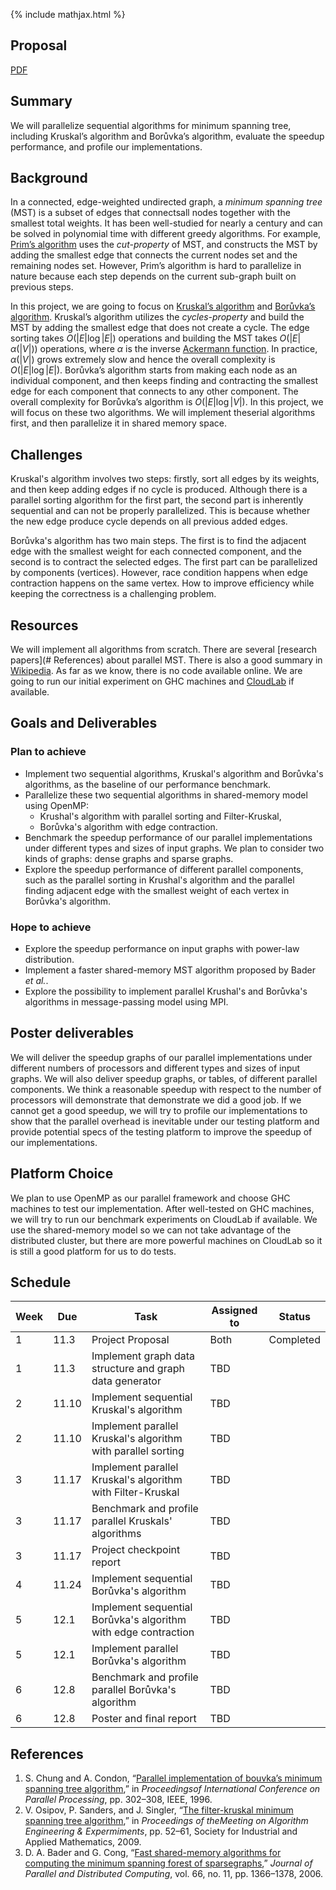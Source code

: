 {% include mathjax.html %}

## Proposal

[PDF](./proposal.pdf)

## Summary

We will parallelize sequential algorithms for minimum spanning tree, including Kruskal’s algorithm and Borůvka’s algorithm, evaluate the speedup performance, and profile our implementations.

## Background

In a connected, edge-weighted undirected graph, a _minimum spanning tree_ (MST) is a subset of edges that connectsall nodes together with the smallest total weights. It has been well-studied for nearly a century and can be solved in polynomial time with different greedy algorithms. For example, [Prim’s algorithm](https://en.wikipedia.org/wiki/Prim%27s_algorithm) uses the _cut-property_ of MST, and constructs the MST by adding the smallest edge that connects the current nodes set and the remaining nodes set. However, Prim’s algorithm is hard to parallelize in nature because each step depends on the current sub-graph built on previous steps.

In this project, we are going to focus on [Kruskal’s algorithm](https://en.wikipedia.org/wiki/Kruskal%27s_algorithm) and [Borůvka’s algorithm](https://en.wikipedia.org/wiki/Kruskal%27s_algorithm). Kruskal’s algorithm utilizes the _cycles-property_ and build the MST by adding the smallest edge that does not create a cycle. The edge sorting takes $O(|E|\log|E|)$ operations and building the MST takes $O(|E|\alpha(|V|))$ operations, where $\alpha$ is the inverse [Ackermann function](https://en.wikipedia.org/wiki/Ackermann_function). In practice, $\alpha(|V|)$ grows extremely slow and hence the overall complexity is $O(|E|\log|E|)$. Borůvka’s algorithm starts from making each node as an individual component, and then keeps finding and contracting the smallest edge for each component that connects to any other component. The overall complexity for Borůvka’s algorithm is $O(|E|\log|V|)$. In this project, we will focus on these two algorithms. We will implement theserial algorithms first, and then parallelize it in shared memory space.

## Challenges

Kruskal's algorithm involves two steps: firstly, sort all edges by its weights, and then keep adding edges if no cycle is produced. Although there is a parallel sorting algorithm for the first part, the second part is inherently sequential and can not be properly parallelized. This is because whether the new edge produce cycle depends on all previous added edges.

Borůvka's algorithm has two main steps. The first is to find the adjacent edge with the smallest weight for each connected component, and the second is to contract the selected edges. The first part can be parallelized by components (vertices). However, race condition happens when edge contraction happens on the same vertex. How to improve efficiency while keeping the correctness is a challenging problem. 

## Resources

We will implement all algorithms from scratch. There are several [research papers](# References) about parallel MST. There is also a good summary in [Wikipedia](https://en.wikipedia.org/wiki/Parallel_algorithms_for_minimum_spanning_trees). As far as we know, there is no code available online. We are going to run our initial experiment on GHC machines and [CloudLab](https://www.cloudlab.us/) if available.

## Goals and Deliverables

### Plan to achieve

- Implement two sequential algorithms, Kruskal's algorithm and Borůvka's algorithms, as the baseline of our performance benchmark.
- Parallelize these two sequential algorithms in shared-memory model using OpenMP:
	- Krushal's algorithm with parallel sorting and Filter-Kruskal,
	- Borůvka's algorithm with edge contraction.
- Benchmark the speedup performance of our parallel implementations under different types and sizes of input graphs. We plan to consider two kinds of graphs: dense graphs and sparse graphs.
- Explore the speedup performance of different parallel components, such as the parallel sorting in Krushal's algorithm and the parallel finding adjacent edge with the smallest weight of each vertex in Borůvka's algorithm.

### Hope to achieve

- Explore the speedup performance on input graphs with power-law distribution.
- Implement a faster shared-memory MST algorithm proposed by Bader _et al._.
- Explore the possibility to implement parallel Krushal's and Borůvka's algorithms in message-passing model using MPI.

## Poster deliverables

We will deliver the speedup graphs of our parallel implementations under different numbers of processors and different types and sizes of input graphs. We will also deliver speedup graphs, or tables, of different parallel components. We think a reasonable speedup with respect to the number of processors will demonstrate that demonstrate we did a good job. If we cannot get a good speedup, we will try to profile our implementations to show that the parallel overhead is inevitable under our testing platform and provide potential specs of the testing platform to improve the speedup of our implementations.

## Platform Choice

We plan to use OpenMP as our parallel framework and choose GHC machines to test our implementation. After well-tested on GHC machines, we will try to run our benchmark experiments on CloudLab if available. We use the shared-memory model so we can not take advantage of the distributed cluster, but there are more powerful machines on CloudLab so it is still a good platform for us to do tests.

## Schedule

Week | Due   | Task                                                           | Assigned to      | Status    
-----|-------|----------------------------------------------------------------|------------------|---------
1    | 11.3  | Project Proposal                                               | Both 			 | Completed
1    | 11.3  | Implement graph data structure and graph data generator        | TBD              |           
2    | 11.10 | Implement sequential Kruskal's algorithm                       | TBD              |           
2    | 11.10 | Implement parallel Kruskal's algorithm with parallel sorting   | TBD              |           
3    | 11.17 | Implement parallel Kruskal's algorithm with Filter-Kruskal     | TBD              |           
3    | 11.17 | Benchmark and profile parallel Kruskals' algorithms            | TBD              |           
3    | 11.17 | Project checkpoint report                                      | TBD              |           
4    | 11.24 | Implement sequential Borůvka's algorithm                      | TBD              |           
5    | 12.1  | Implement sequential Borůvka's algorithm with edge contraction | TBD              |           
5    | 12.1  | Implement parallel Borůvka's algorithm                        | TBD              |           
6    | 12.8  | Benchmark and profile parallel Borůvka's algorithm            | TBD              |           
6    | 12.8  | Poster and final report                                        | TBD              |           

## References

1. S. Chung and A. Condon, “[Parallel implementation of bouvka’s minimum spanning tree algorithm](https://www.cs.ubc.ca/~condon/papers/chungcondon96.pdf),” in _Proceedingsof International Conference on Parallel Processing_, pp. 302–308, IEEE, 1996.
2. V. Osipov, P. Sanders, and J. Singler, “[The filter-kruskal minimum spanning tree algorithm](http://algo2.iti.kit.edu/documents/fkruskal.pdf),” in _Proceedings of theMeeting on Algorithm Engineering & Expermiments_, pp. 52–61, Society for Industrial and Applied Mathematics, 2009.
3. D. A. Bader and G. Cong, “[Fast shared-memory algorithms for computing the minimum spanning forest of sparsegraphs](https://www.cs.unm.edu/~treport/tr/03-12/MST-bader.pdf),” _Journal of Parallel and Distributed Computing_, vol. 66, no. 11, pp. 1366–1378, 2006.
